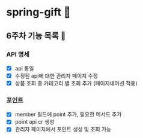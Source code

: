 # spring-gift 🎁
## 6주차 기능 목록 📄
### API 명세
- [x] api 통일
- [x] 수정된 api에 대한 관리자 페이지 수정
- [x] 상품 조회 중 카테고리 별 조회 추가 (페이지네이션 적용)

### 포인트 
- [x] member 필드에 point 추가, 필요한 메서드 추가
- [x] point api cr 생성
- [x] 관리자 페이지에서 포인트 생성 및 조회 가능